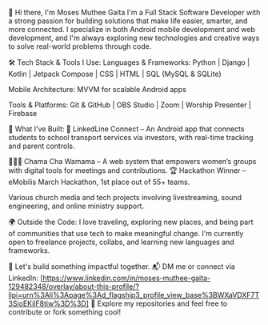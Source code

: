 👋 Hi there, 
I'm Moses Muthee Gaita
I'm a Full Stack Software Developer with a strong passion for building solutions that make life easier, smarter, and more connected. I specialize in both Android mobile development and web development, and I'm always exploring new technologies and creative ways to solve real-world problems through code.

🛠 Tech Stack & Tools I Use:
Languages & Frameworks:
Python | Django | Kotlin | Jetpack Compose | CSS | HTML | SQL (MySQL & SQLite)

Mobile Architecture:
MVVM for scalable Android apps

Tools & Platforms:
Git & GitHub | OBS Studio | Zoom | Worship Presenter | Firebase

🧠 What I’ve Built:
🔗 LinkedLine Connect – An Android app that connects students to school transport services via investors, with real-time tracking and parent controls.

👩🏽‍💼 Chama Cha Wamama – A web system that empowers women’s groups with digital tools for meetings and contributions. 🏆 Hackathon Winner – eMobilis March Hackathon, 1st place out of 55+ teams.

Various church media and tech projects involving livestreaming, sound engineering, and online ministry support.

🌍 Outside the Code:
I love traveling, exploring new places, and being part of communities that use tech to make meaningful change. I'm currently open to freelance projects, collabs, and learning new languages and frameworks.

💬 Let's build something impactful together.
📬 DM me or connect via LinkedIn: [https://www.linkedin.com/in/moses-muthee-gaita-129482348/overlay/about-this-profile/?lipi=urn%3Ali%3Apage%3Ad_flagship3_profile_view_base%3BWXaVDXF7T3SioEKilF8tiw%3D%3D]
📁 Explore my repositories and feel free to contribute or fork something cool!

